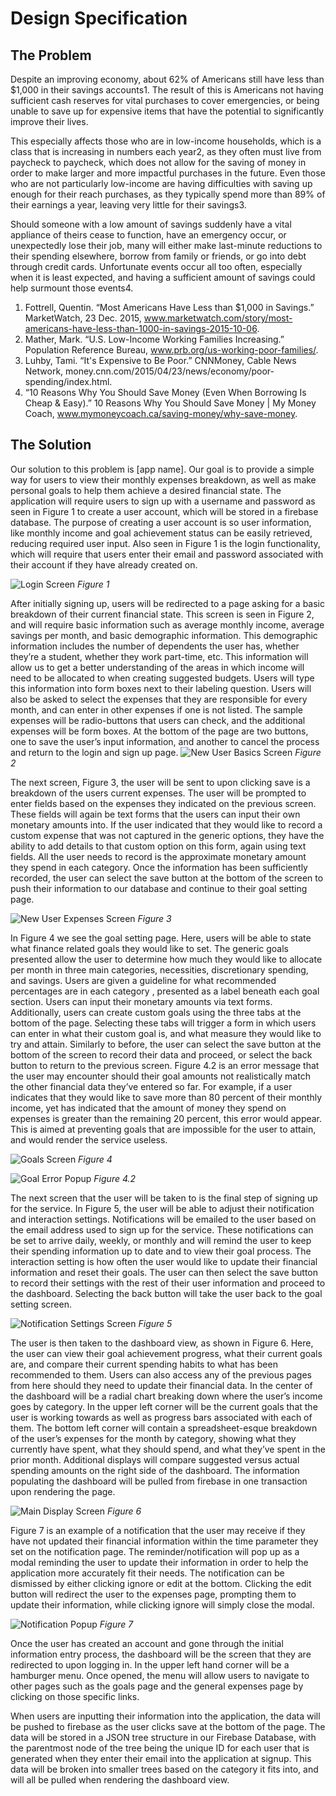 # Design Specification

## The Problem
Despite an improving economy, about 62% of Americans still have less than $1,000 in their savings accounts1. The result of this is Americans not having sufficient cash reserves for vital purchases to cover emergencies, or being unable to save up for expensive items that have the potential to significantly improve their lives.

This especially affects those who are in low-income households, which is a class that is increasing in numbers each year2, as they often must live from paycheck to paycheck, which does not allow for the saving of money in order to make larger and more impactful purchases in the future.  Even those who are not particularly low-income are having difficulties with saving up enough for their reach purchases, as they typically spend more than 89% of their earnings a year, leaving very little for their savings3.

Should someone with a low amount of savings suddenly have a vital appliance of theirs cease to function, have an emergency occur, or unexpectedly lose their job, many will either make last-minute reductions to their spending elsewhere, borrow from family or friends, or go into debt through credit cards. Unfortunate events occur all too often, especially when it is least expected, and having a sufficient amount of savings could help surmount those events4.

1. Fottrell, Quentin. “Most Americans Have Less than $1,000 in Savings.” MarketWatch, 23 Dec. 2015, www.marketwatch.com/story/most-americans-have-less-than-1000-in-savings-2015-10-06.
2. Mather, Mark. “U.S. Low-Income Working Families Increasing.” Population Reference Bureau, www.prb.org/us-working-poor-families/.
3. Luhby, Tami. “It's Expensive to Be Poor.” CNNMoney, Cable News Network, money.cnn.com/2015/04/23/news/economy/poor-spending/index.html.
4. “10 Reasons Why You Should Save Money (Even When Borrowing Is Cheap & Easy).” 10 Reasons Why You Should Save Money | My Money Coach, www.mymoneycoach.ca/saving-money/why-save-money.

## The Solution
Our solution to this problem is [app name]. Our goal is to provide a simple way for users to view their monthly expenses breakdown, as well as make personal goals to help them achieve a desired financial state. The application will require users to sign up with a username and password as seen in Figure 1 to create a user account, which will be stored in a firebase database. The purpose of creating a user account is so user information, like monthly income and goal achievement status can be easily retrieved, reducing required user input.  Also seen in Figure 1 is the login functionality, which will require that users enter their email and password associated with their account if they have already created on. 

![Login Screen](imgs/Login.png)
*Figure 1*

After initially signing up, users will be redirected to a page asking for a basic breakdown of their current financial state. This screen is seen in Figure 2, and will require basic information such as average monthly income, average savings per month, and basic demographic information. This demographic information includes the number of dependents the user has, whether they’re a student, whether they work part-time, etc. This information will allow us to get a better understanding of the areas in which income will need to be allocated to when creating suggested budgets. Users will type this information into form boxes next to their labeling question. Users will also be asked to select the expenses that they are responsible for every month, and can enter in other expenses if one is not listed. The sample expenses will be radio-buttons that users can check, and the additional expenses will be form boxes. At the bottom of the page are two buttons, one to save the user’s input information, and another to cancel the process and return to the login and sign up page.
![New User Basics Screen](imgs/NewUserBasics.png)
*Figure 2*

The next screen, Figure 3, the user will be sent to upon clicking save is a breakdown of the users current expenses. The user will be prompted to enter fields based on the expenses they indicated on the previous screen. These fields will again be text forms that the users can input their own monetary amounts into. If the user indicated that they would like to record a custom expense that was not captured in the generic options, they have the ability to add details to that custom option on this form, again using text fields. All the user needs to record is the approximate monetary amount they spend in each category. Once the information has been sufficiently recorded, the user can select the save button at the bottom of the screen to push their information to our database and continue to their goal setting page.

![New User Expenses Screen](imgs/NewUserExpenses.png)
*Figure 3*


In Figure 4 we see the goal setting page. Here, users will be able to state what finance related goals they would like to set. The generic goals presented allow the user to determine how much they would like to allocate per month in three main categories, necessities, discretionary spending, and savings. Users are given a guideline for what recommended percentages are in each category , presented as a label beneath each goal section. Users can input their monetary amounts via text forms. Additionally, users can create custom goals using the three tabs at the bottom of the page. Selecting these tabs will trigger a form in which users can enter in what their custom goal is, and what measure they would like to try and attain. Similarly to before, the user can select the save button at the bottom of the screen to record their data and proceed, or select the back button to return to the previous screen. Figure 4.2 is an error message that the user may encounter should their goal amounts not realistically match the other financial data they’ve entered so far. For example, if a user indicates that they would like to save more than 80 percent of their monthly income, yet has indicated that the amount of money they spend on expenses is greater than the remaining 20 percent, this error would appear. This is aimed at preventing goals that are impossible for the user to attain, and would render the service useless.

![Goals Screen](imgs/Goals.png)
*Figure 4*

![Goal Error Popup](imgs/ErrorGoals.png)
*Figure 4.2*

The next screen that the user will be taken to is the final step of signing up for the service. In Figure 5, the user will be able to adjust their notification and interaction settings. Notifications will be emailed to the user based on the email address used to sign up for the service. These notifications can be set to arrive daily, weekly, or monthly and will remind the user to keep their spending information up to date and to view their goal process. The interaction setting is how often the user would like to update their financial information and reset their goals. The user can then select the save button to record their settings with the rest of their user information and proceed to the dashboard. Selecting the back button will take the user back to the goal setting screen.

![Notification Settings Screen](imgs/NotificationSettings.png)
*Figure 5*

The user is then taken to the dashboard view, as shown in Figure 6. Here, the user can view their goal achievement progress, what their current goals are, and compare their current spending habits to what has been recommended to them. Users can also access any of the previous pages from here should they need to update their financial data. In the center of the dashboard will be a radial chart breaking down where the user’s income goes by category. In the upper left corner will be the current goals that the user is working towards as well as progress bars associated with each of them. The bottom left corner will contain a spreadsheet-esque breakdown of the user’s expenses for the month by category, showing what they currently have spent, what they should spend, and what they’ve spent in the prior month. Additional displays will compare suggested versus actual spending amounts on the right side of the dashboard. The information populating the dashboard will be pulled from firebase in one transaction upon rendering the page.

![Main Display Screen](imgs/MainDisplay.png)
*Figure 6*

Figure 7 is an example of a notification that the user may receive if they have not updated their financial information within the time parameter they set on the notification page. The reminder/notification will pop up as a modal reminding the user to update their information in order to help the application more accurately fit their needs. The notification can be dismissed by either clicking ignore or edit at the bottom. Clicking the edit button will redirect the user to the expenses page, prompting them to update their information, while clicking ignore will simply close the modal. 

![Notification Popup](imgs/Notification.png)
*Figure 7*

Once the user has created an account and gone through the initial information entry process, the dashboard will be the screen that they are redirected to upon logging in. In the upper left hand corner will be a hamburger menu. Once opened, the menu will allow users to navigate to other pages such as the goals page and the general expenses page by clicking on those specific links.

When users are inputting their information into the application, the data will be pushed to firebase as the user clicks save at the bottom of the page. The data will be stored in a JSON tree structure in our Firebase Database, with the parentmost node of the tree being the unique ID for each user that is generated when they enter their email into the application at signup. This data will be broken into smaller trees based on the category it fits into, and will all be pulled when rendering the dashboard view.

